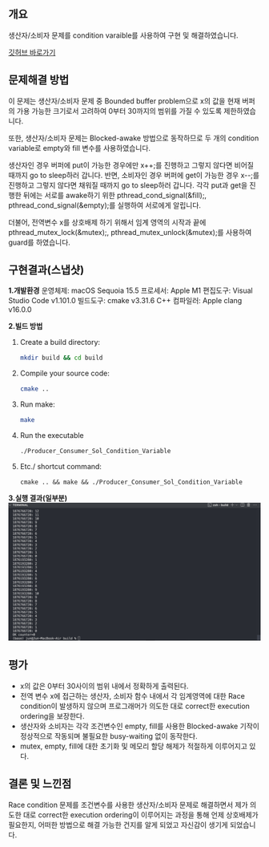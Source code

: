 ## 개요
생산자/소비자 문제를 condition varaible를 사용하여 구현 및 해결하였습니다.

[깃허브 바로가기](https://github.com/logicallaw/INHA_OperatingSystem_003/tree/main/src/producer_consumer_problems)

## 문제해결 방법
이 문제는 생산자/소비자 문제 중 Bounded buffer problem으로 x의 값을 현재 버퍼의 가용 가능한 크기로서 고려하여 0부터 30까지의 범위를 가질 수 있도록 제한하였습니다.

또한, 생산자/소비자 문제는 Blocked-awake 방법으로 동작하므로 두 개의 condition variable로 empty와 fill 변수를 사용하였습니다.

생산자인 경우 버퍼에 put이 가능한 경우에만 x++;를 진행하고 그렇지 않다면 비어질 때까지 go to sleep하러 갑니다. 반면, 소비자인 경우 버퍼에 get이 가능한 경우 x--;를 진행하고 그렇지 않다면 채워질 때까지 go to sleep하러 갑니다. 각각 put과 get을 진행한 뒤에는 서로를 awake하기 위한 pthread_cond_signal(&fill);, pthread_cond_signal(&empty);를 실행하여 서로에게 알립니다.

더불어, 전역변수 x를 상호배제 하기 위해서 임계 영역의 시작과 끝에 pthread_mutex_lock(&mutex);, pthread_mutex_unlock(&mutex);를 사용하여 guard를 하였습니다.

## 구현결과(스냅샷)
**1.개발환경**
운영체제: macOS Sequoia 15.5
프로세서: Apple M1
편집도구: Visual Studio Code v1.101.0
빌드도구: cmake v3.31.6
C++ 컴파일러: Apple clang v16.0.0

**2.빌드 방법**
1. Create a build directory:
   ```bash
   mkdir build && cd build
   ```

2. Compile your source code:
   ```bash
   cmake ..
   ```

3. Run make:
   ```bash
   make
   ```

4. Run the executable
    ```bash
    ./Producer_Consumer_Sol_Condition_Variable
    ```

5. Etc./ shortcut command:
   ```
   cmake .. && make && ./Producer_Consumer_Sol_Condition_Variable
   ```

**3.실행 결과(일부분)**
![실행결과](./producer_consumer_sol_snapshot.png)

## 평가
- x의 값은 0부터 30사이의 범위 내에서 정확하게 출력된다.
- 전역 변수 x에 접근하는 생산자, 소비자 함수 내에서 각 임계영역에 대한 Race condition이 발생하지 않으며 프로그래머가 의도한 대로 correct한 execution ordering을 보장한다.
- 생산자와 소비자는 각각 조건변수인 empty, fill를 사용한 Blocked-awake 기작이 정상적으로 작동되며 불필요한 busy-waiting 없이 동작한다.
- mutex, empty, fill에 대한 초기화 및 메모리 할당 해제가 적절하게 이루어지고 있다.

## 결론 및 느낀점
Race condition 문제를 조건변수를 사용한 생산자/소비자 문제로 해결하면서 제가 의도한 대로 correct한 execution ordering이 이루어지는 과정을 통해 언제 상호배제가 필요한지, 어떠한 방법으로 해결 가능한 건지를 알게 되었고 자신감이 생기게 되었습니다.